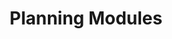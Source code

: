 ---
layout: default
title: Planning Modules
nav_order: 3
has_children: true
permalink: /modules/planning
---